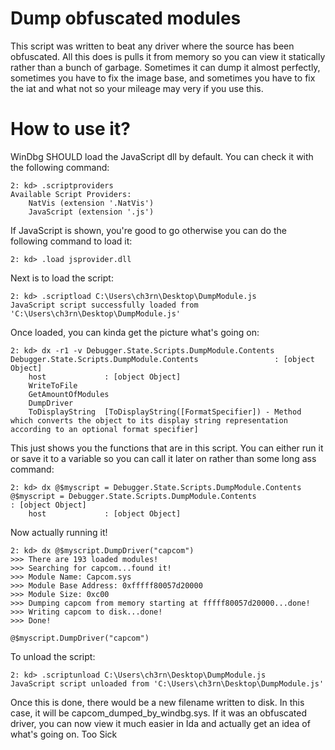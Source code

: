 # Dump obfuscated modules
This script was written to beat any driver where the source has been obfuscated. All this does is pulls it from memory so you can view it statically rather than a bunch of garbage. Sometimes it can dump it almost perfectly, sometimes you have to fix the image base, and sometimes you have to fix the iat and what not so your mileage may very if you use this.

# How to use it?
WinDbg SHOULD load the JavaScript dll by default. You can check it with the following command:
```
2: kd> .scriptproviders
Available Script Providers:
    NatVis (extension '.NatVis')
    JavaScript (extension '.js')
```
If JavaScript is shown, you're good to go otherwise you can do the following command to load it:
```
2: kd> .load jsprovider.dll
```
Next is to load the script:
```
2: kd> .scriptload C:\Users\ch3rn\Desktop\DumpModule.js
JavaScript script successfully loaded from 'C:\Users\ch3rn\Desktop\DumpModule.js'
```
Once loaded, you can kinda get the picture what's going on:
```
2: kd> dx -r1 -v Debugger.State.Scripts.DumpModule.Contents
Debugger.State.Scripts.DumpModule.Contents                 : [object Object]
    host             : [object Object]
    WriteToFile     
    GetAmountOfModules
    DumpDriver      
    ToDisplayString  [ToDisplayString([FormatSpecifier]) - Method which converts the object to its display string representation according to an optional format specifier]
```
This just shows you the functions that are in this script. You can either run it or save it to a variable so you can call it later on rather than some long ass command:
```
2: kd> dx @$myscript = Debugger.State.Scripts.DumpModule.Contents
@$myscript = Debugger.State.Scripts.DumpModule.Contents                 : [object Object]
    host             : [object Object]
```
Now actually running it!
```
2: kd> dx @$myscript.DumpDriver("capcom")
>>> There are 193 loaded modules!
>>> Searching for capcom...found it!
>>> Module Name: Capcom.sys
>>> Module Base Address: 0xfffff80057d20000
>>> Module Size: 0xc00
>>> Dumping capcom from memory starting at fffff80057d20000...done!
>>> Writing capcom to disk...done!
>>> Done!

@$myscript.DumpDriver("capcom")
```
To unload the script:
```
2: kd> .scriptunload C:\Users\ch3rn\Desktop\DumpModule.js
JavaScript script unloaded from 'C:\Users\ch3rn\Desktop\DumpModule.js'
```
Once this is done, there would be a new filename written to disk. In this case, it will be capcom_dumped_by_windbg.sys. If it was an obfuscated driver, you can now view it much easier in Ida and actually get an idea of what's going on. 
Too Sick
